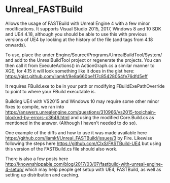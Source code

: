 # Unreal_FASTBuild
Allows the usage of FASTBuild with Unreal Engine 4 with a few minor modifications. It supports Visual Studio 2015, 2017, Windows 8 and 10 SDK and UE4 4.18, although you should be able to use this with previous versions of UE4 by looking at the history of the file (and tags from 4.18 onwards).

To use, place the under Engine/Source/Programs/UnrealBuildTool/System/ and add to the UnrealBuildTool project or regenerate the projects. You can then call it from ExecuteActions() in ActionGraph.cs a similar manner to XGE, for 4.15 it will look something like it does in the gist here: https://gist.github.com/liamkf/9e8a660be117c85428054fe76dfd5eff

It requires FBuild.exe to be in your path or modifying FBuildExePathOverride to point to where your FBuild executable is.

Building UE4 with VS2015 and Windows 10 may require some other minor fixes to compile, we ran into https://answers.unrealengine.com/questions/310966/vs2015-toolchain-blocked-by-errors-c3646.html and using the modified Core.Build.cs as mentioned in the answer. (Although I haven't needed to do so).

One example of the diffs and how to use it was made available here https://github.com/liamkf/Unreal_FASTBuild/issues/3 by Fire. Likewise following the steps here https://github.com/ClxS/FASTBuild-UE4 but using this version of the FASTBuild.cs file should also work.

There is also a few posts here http://knownshippable.com/blog/2017/03/07/fastbuild-with-unreal-engine-4-setup/ which may help people get setup with UE4, FASTBuild, as well as setting up distribution and caching.
